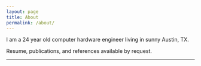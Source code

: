```yaml
---
layout: page
title: About
permalink: /about/
---
```


I am a 24 year old computer hardware engineer living in sunny Austin, TX.

Resume, publications, and references available by request.

* * *
